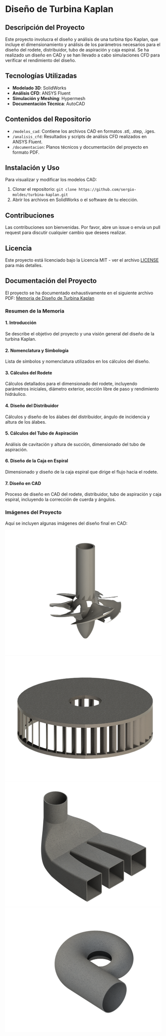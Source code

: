 # Diseño de Turbina Kaplan

## Descripción del Proyecto

Este proyecto involucra el diseño y análisis de una turbina tipo Kaplan, que incluye el dimensionamiento y análisis de los parámetros necesarios para el diseño del rodete, distribuidor, tubo de aspiración y caja espiral. Se ha realizado un diseño en CAD y se han llevado a cabo simulaciones CFD para verificar el rendimiento del diseño.

## Tecnologías Utilizadas

- **Modelado 3D**: SolidWorks
- **Análisis CFD**: ANSYS Fluent
- **Simulación y Meshing**: Hypermesh
- **Documentación Técnica**: AutoCAD

## Contenidos del Repositorio

- `/modelos_cad`: Contiene los archivos CAD en formatos .stl, .step, .iges.
- `/analisis_cfd`: Resultados y scripts de análisis CFD realizados en ANSYS Fluent.
- `/documentacion`: Planos técnicos y documentación del proyecto en formato PDF.

## Instalación y Uso

Para visualizar y modificar los modelos CAD:

1. Clonar el repositorio: `git clone https://github.com/sergio-moldes/turbina-kaplan.git`
2. Abrir los archivos en SolidWorks o el software de tu elección.

## Contribuciones

Las contribuciones son bienvenidas. Por favor, abre un issue o envía un pull request para discutir cualquier cambio que desees realizar.

## Licencia

Este proyecto está licenciado bajo la Licencia MIT - ver el archivo [LICENSE](LICENSE) para más detalles.

## Documentación del Proyecto

El proyecto se ha documentado exhaustivamente en el siguiente archivo PDF: [Memoria de Diseño de Turbina Kaplan](documentacion/Memoria_turbina_kaplan_final.pdf)

### Resumen de la Memoria

#### 1. Introducción

Se describe el objetivo del proyecto y una visión general del diseño de la turbina Kaplan.

#### 2. Nomenclatura y Simbología

Lista de símbolos y nomenclatura utilizados en los cálculos del diseño.

#### 3. Cálculos del Rodete

Cálculos detallados para el dimensionado del rodete, incluyendo parámetros iniciales, diámetro exterior, sección libre de paso y rendimiento hidráulico.

#### 4. Diseño del Distribuidor

Cálculos y diseño de los álabes del distribuidor, ángulo de incidencia y altura de los álabes.

#### 5. Cálculos del Tubo de Aspiración

Análisis de cavitación y altura de succión, dimensionado del tubo de aspiración.

#### 6. Diseño de la Caja en Espiral

Dimensionado y diseño de la caja espiral que dirige el flujo hacia el rodete.

#### 7. Diseño en CAD

Proceso de diseño en CAD del rodete, distribuidor, tubo de aspiración y caja espiral, incluyendo la corrección de cuerda y ángulos.

### Imágenes del Proyecto

Aquí se incluyen algunas imágenes del diseño final en CAD:

![Rodete](imagenes/rodete.png)
![Distribuidor](imagenes/distribuidor.png)
![Tubo de Aspiración](imagenes/tubo_aspiracion.png)
![Caja Espiral](imagenes/caja_espiral.png)
